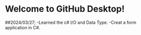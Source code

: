 # Welcome to GitHub Desktop!

##2024/03/27;
  -Learned the c# I/O and Data Type.
  -Creat a form application in C#.
